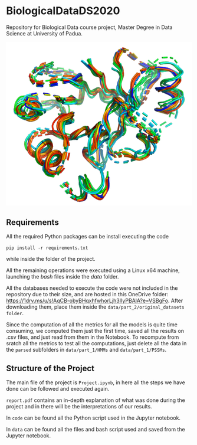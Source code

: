 # BiologicalDataDS2020

Repository for Biological Data course project, Master Degree in Data Science at University of Padua.

![Image](./data/part_2/original_datasets/family_structures/pdbs_psiblast_M_4_denoised1_uniref90_1iterations/common_core_visualized.png "Image")

## Requirements

All the required Python packages can be install executing the code

```
pip install -r requirements.txt
```

while inside the folder of the project.

All the remaining operations were executed using a Linux x64 machine, launching the _bash_ files inside the _data_ folder.

All the databases needed to execute the code were not included in the repository due to their size, and are hosted in this OneDrive folder: <https://1drv.ms/u/s!AqCB-obyBHqxhfwhorLjh3IIyPBAlA?e=VSBgFo>. After downloading them, place them inside the `data/part_2/original_datasets folder`.

Since the computation of all the metrics for all the models is quite time consuming, we computed them just the first time, saved all the results on .csv files, and just read from them in the Notebook. To recompute from sratch all the metrics to test all the computations, just delete all the data in the `parsed` subfolders in `data/part_1/HMMs` and `data/part_1/PSSMs`.

## Structure of the Project

The main file of the project is `Project.ipynb`, in here all the steps we have done can be followed and executed again.

`report.pdf` contains an in-depth explanation of what was done during the project and in there will be the interpretations of our results.

In `code` can be found all the Python script used in the Jupyter notebook.

In `data` can be found all the files and bash script used and saved from the Jupyter notebook.
